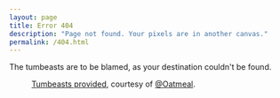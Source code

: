 ```yaml
---
layout: page
title: Error 404
description: "Page not found. Your pixels are in another canvas."
permalink: /404.html
---
```


The tumbeasts are to be blamed, as your destination couldn't be found.

<figure>
  <amp-img src="/assets/images/bg-arrow.png"
    alt="down-arrow"
    width="39" height="106"
    layout="fixed">
  </amp-img>
</figure>
<figure>
  <amp-img src="/assets/images/tb_sign1.png"
    alt="thar be tumbeasts"
    width="638" height="805"
    layout="responsive"></amp-img>
  <figcaption><a href="https://theoatmeal.com/comics/state_web_summer#tumblr">Tumbeasts provided</a>, courtesy of <a href="https://twitter.com/oatmeal">@Oatmeal</a>.</figcaption>
</figure>
